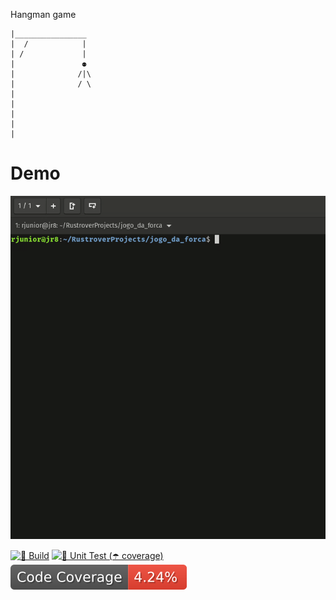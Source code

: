 <p>Hangman game</p>
<pre><code>|________________
|  /            |
| /             |
|               ⚉
|              /|\
|              / \
|
|
|
|
|</code></pre>


# Demo
![presentation](https://github.com/rjunior8/jogo_da_forca/blob/main/demo.gif)


[![🦀 Build](https://github.com/rjunior8/jogo_da_forca/actions/workflows/build.yml/badge.svg)](https://github.com/rjunior8/jogo_da_forca/actions/workflows/build.yml)
[![🧪 Unit Test (☂️ coverage)](https://github.com/rjunior8/jogo_da_forca/actions/workflows/unit_test_with_coverage.yml/badge.svg)](https://github.com/rjunior8/jogo_da_forca/actions/workflows/unit_test_with_coverage.yml)
![☂️ Coverage](https://github.com/rjunior8/jogo_da_forca/blob/main/main/test-coverage.svg)

